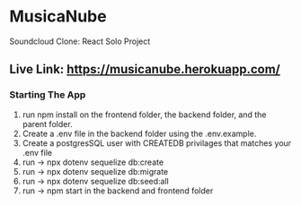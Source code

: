 # MusicaNube
Soundcloud Clone: React Solo Project

## Live Link: https://musicanube.herokuapp.com/

### Starting The App
1. run npm install on the frontend folder, the backend folder, and the parent folder.
2. Create a .env file in the backend folder using the .env.example.
3. Create a postgresSQL user with CREATEDB privilages that matches your .env file
4. run -> npx dotenv sequelize db:create
5. run -> npx dotenv sequelize db:migrate
6. run -> npx dotenv sequelize db:seed:all
7. run -> npm start in the backend and frontend folder
